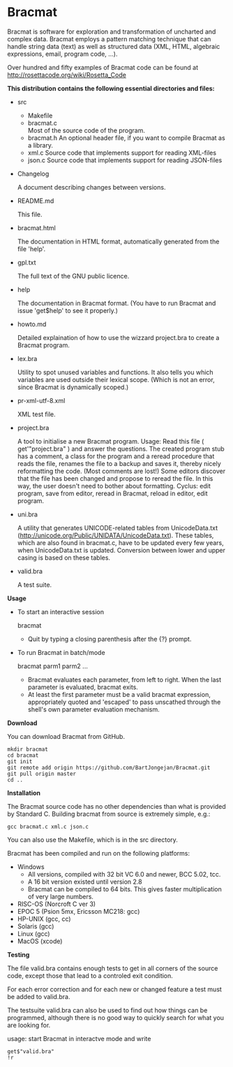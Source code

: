 # Bracmat

Bracmat is software for exploration and transformation of uncharted and
complex data. Bracmat employs a pattern matching technique that can
handle string data (text) as well as structured data (XML, HTML, algebraic
expressions, email, program code, ...).

Over hundred and fifty examples of Bracmat code can be found at
http://rosettacode.org/wiki/Rosetta_Code

**This distribution contains the following essential directories and files:**
* src
    * Makefile
    * bracmat.c     
      Most of the source code of the program.
    * bracmat.h
      An optional header file, if you want to compile Bracmat as a library.
    * xml.c
      Source code that implements support for reading XML-files
    * json.c
      Source code that implements support for reading JSON-files
* Changelog
  
  A document describing changes between versions.

* README.md

  This file.
  
* bracmat.html

  The documentation in HTML format, automatically generated from the file 'help'.

* gpl.txt

  The full text of the GNU public licence.

* help

  The documentation in Bracmat format. (You have to run Bracmat and issue 'get$help' to see it properly.)
  
* howto.md

  Detailed explaination of how to use the wizzard project.bra to create a Bracmat program.
  
* lex.bra

  Utility to spot unused variables and functions.
  It also tells you which variables are used outside their lexical scope.
  (Which is not an error, since Bracmat is dynamically scoped.)
  
* pr-xml-utf-8.xml

  XML test file.
  
* project.bra

  A tool to initialise a new Bracmat program.
  Usage: Read this file ( get'"project.bra" ) and answer the questions.
  The created program stub has a comment, a class for the program and
  a reread procedure that reads the file, renames the file to a backup
  and saves it, thereby nicely reformatting the code. (Most comments are lost!)
  Some editors discover that the file has been changed and propose to reread
  the file. In this way, the user doesn't need to bother about formatting.
  Cyclus: edit program, save from editor, reread in  Bracmat, reload in editor, edit program.

* uni.bra

  A utility that generates UNICODE-related tables from UnicodeData.txt (http://unicode.org/Public/UNIDATA/UnicodeData.txt).
  These tables, which are also found in bracmat.c, have to be updated every few years, when UnicodeData.txt is updated.
  Conversion between lower and upper casing is based on these tables.

* valid.bra

  A test suite.

**Usage**

* To start an interactive session

    bracmat
  
  * Quit by typing a closing parenthesis after the {?} prompt.
* To run Bracmat in batch/mode

    bracmat parm1 parm2 ...
  
  * Bracmat evaluates each parameter, from left to right. When the last parameter is evaluated, bracmat exits.
  * At least the first parameter must be a valid bracmat expression, appropriately quoted and 'escaped' to pass unscathed through the shell's own parameter evaluation mechanism.

**Download**

You can download Bracmat from GitHub.

    mkdir bracmat
    cd bracmat
    git init
    git remote add origin https://github.com/BartJongejan/Bracmat.git
    git pull origin master
    cd ..

**Installation**

The Bracmat source code has no other dependencies than what is provided by
Standard C. Building bracmat from source is extremely simple, e.g.:

    gcc bracmat.c xml.c json.c
    
You can also use the Makefile, which is in the src directory.    

Bracmat has been compiled and run on the following platforms:

* Windows 
    * All versions, compiled with 32 bit VC 6.0 and newer, BCC 5.02, tcc. 
    * A 16 bit version existed until version 2.8
    * Bracmat can be compiled to 64 bits. This gives faster multiplication of very large numbers.
* RISC-OS (Norcroft C ver 3)
* EPOC 5  (Psion 5mx, Ericsson MC218: gcc)
* HP-UNIX (gcc, cc)
* Solaris (gcc)
* Linux   (gcc)
* MacOS   (xcode)

**Testing**

The file valid.bra contains enough tests to get in all corners of the source code,
except those that lead to a controled exit condition.

For each error correction and for each new or changed feature a test must be added to valid.bra.

The testsuite valid.bra can also be used to find out how things can be programmed, although there is
no good way to quickly search for what you are looking for.

usage: start Bracmat in interactve mode and write

    get$"valid.bra"
    !r
